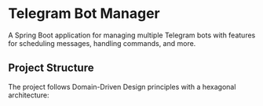 # Telegram Bot Manager

A Spring Boot application for managing multiple Telegram bots with features for scheduling messages, handling commands, and more.

## Project Structure

The project follows Domain-Driven Design principles with a hexagonal architecture:
